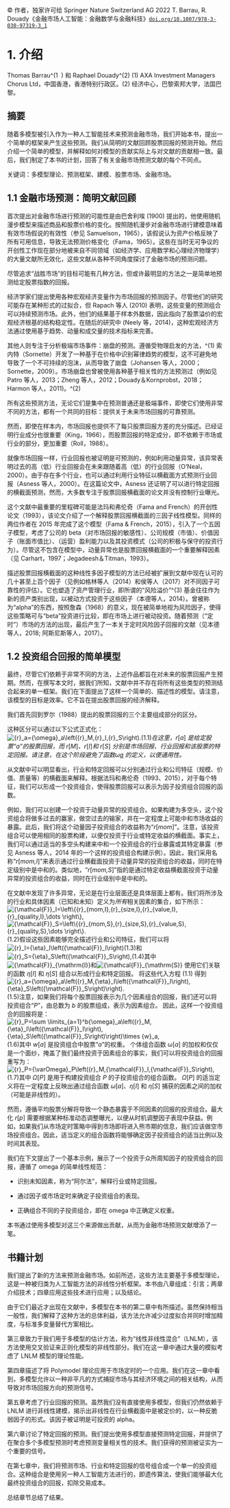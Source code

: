 © 作者，独家许可给 Springer Nature Switzerland AG 2022 T. Barrau, R. Douady《金融市场人工智能：金融数学与金融科技》[`doi.org/10.1007/978-3-030-97319-3_1`](https://doi.org/10.1007/978-3-030-97319-3_1)

# 1. 介绍

Thomas Barrau^(1  ) 和 Raphael Douady^(2) (1) AXA Investment Managers Chorus Ltd，中国香港，香港特别行政区。(2) 经济中心，巴黎索邦大学，法国巴黎。

## 摘要

随着多模型被引入作为一种人工智能技术来预测金融市场，我们开始本书，提出一个简单的框架来产生这些预测。我们从简明的文献回顾股票回报的预测开始。然后介绍一个简单的模型，并解释如何对模型的贡献实际上与对文献的贡献相一致。最后，我们制定了本书的计划，回答了有关金融市场预测文献的每个不同点。

关键词：多模型理论、预测框架、建模、股票市场、金融市场。

## 1.1 金融市场预测：简明文献回顾

首次提出对金融市场进行预测的可能性是由巴舍利埃 (1900) 提出的，他使用随机漫步模型来描述商品和股票价格的变化。按照随机漫步对金融市场进行建模意味着有效市场假说的有效性（参见 Samuelson，1965），该假说认为资产价格反映了所有可用信息，导致无法预测价格变化（Fama，1965）。这些在当时无可争议的开创性工作现在部分地被来自不同领域（如经济学、应用数学和心理经济物理学）的大量文献所无效化，这些文献从各种不同角度探讨了金融市场的预测问题。

尽管追求“战胜市场”的目标可能有几种方法，但或许最明显的方法之一是简单地预测给定股票指数的回报。

经济学家们提出使用各种宏观经济变量作为市场回报的预测因子。尽管他们的研究可能存在某种形式的过拟合，但 Rapach 等人 (2010) 表明，这些变量的预测组合可以持续预测市场。此外，他们的结果基于样本外数据，因此指向了股票溢价的宏观经济根基的结构稳定性。在随后的研究中 (Neely 等，2014)，这种宏观经济方法通过使用基于趋势、动量和成交量的技术指标来完善。

其他人则专注于分析极端市场事件：崩盘的预测。遵循受物理启发的方法，^(1) 索内特（Sornette）开发了一种基于在价格中识别幂律趋势的模型，这不可避免地导致了一个不可持续的泡沫，从而导致了崩盘（Johansen 等人，2000；Sornette，2009）。市场崩盘也曾被使用各种基于相关性的方法预测过（例如见 Patro 等人，2013；Zheng 等人，2012；Douady＆Kornprobst，2018；Harmon 等人，2011)。^(2)

所有这些预测方法，无论它们是集中在预测普通还是极端事件，即使它们使用非常不同的方法，都有一个共同的目标：提供关于未来市场回报的可靠预测。

然而，即使在样本内，市场回报也提供不了每只股票回报方差的充分描述。已经证明行业成分也很重要（King，1966），而股票回报的特定成分，即不依赖于市场或行业的部分，更加重要（Roll，1988）。

就像市场回报一样，行业回报也被证明是可预测的，例如利用动量异常，该异常表明过去的高（低）行业回报会在未来跟随着高（低）的行业回报（O’Neal，2000）。由于存在多个行业，也可以通过利用行业特征以横截面方式预测行业回报（Asness 等人，2000）。在这篇论文中，Asness 还证明了可以进行特定回报的横截面预测，然而，大多数专注于股票回报横截面的论文并没有控制行业曝光。

这个文献中最重要的里程碑可能是法玛和弗伦奇（Fama and French）的开创性论文（1993），该论文介绍了一个解释股票回报横截面的三因子线性模型。同样的两位作者在 2015 年完成了这个模型（Fama & French，2015），引入了一个五因子模型，考虑了公司的 beta（对市场回报的敏感性）、公司规模（市值）、价值因子（账面市值比）、（运营）盈利能力以及其投资模式（公司的积极与保守的投资行为）。尽管这不包含在模型中，动量异常也是股票回报横截面的一个重要解释因素（见 Carhart，1997；Jegadeesh＆Titman，1993）。

描述股票回报横截面的这种线性多因子模型的方法已经被扩展到文献中现在认可的几十甚至上百个因子（见例如格林等人（2014）和侯等人（2017）对不同因子可靠性的评估）。它也塑造了资产管理行业，即所谓的“风险溢价”^(3) 基金往往作为新的资产类别出现，以被动方式投资于这些因子（本德等人，2014）。曾被称为“alpha”的东西，按照詹森（1968）的意义，现在被简单地视为风险因子，使得这些策略可与“beta”投资进行比较，即在市场上进行被动投资。随着预测（“定时”）市场的方法的出现，最后产生了一本关于定时风险因子回报的文献（见本德等人，2018; 阿斯尼斯等人，2017）。

## 1.2 投资组合回报的简单模型

最终，尽管它们依赖于非常不同的方法，上述作品都旨在对未来的股票回报产生预期。然而，在撰写本文时，据我们所知，文献中并不存在将所有这些类型的预测结合起来的单一框架。我们在下面提出了这样一个简单的、描述性的模型。请注意，该模型的目标是效率。它不旨在提出股票回报的经济解释。

我们首先回到罗尔（1988）提出的股票回报的三个主要组成部分的区分。

这种区分可以通过以下公式正式化：![$$ {r}_a={\omega}_a\left({r}_M,{r}_I,{r}_S\right). $$](img/519851_1_En_1_Chapter_TeX_Equ1.png)(1.1)*在这里，r*[*a*] *是给定股票“a”的股票回报，而 r*[*M*]*、r*[*I*]*和 r*[*S*] *分别是市场回报、行业回报和该股票的特定回报。请注意，在这个阶段避免了函数ω*[*a*]() *的定义，以便通用性。*

从文献中可以明显看出，行业和特定回报可以分别通过行业和公司特征（规模、价值、质量等）的横截面来解释。根据法玛和弗伦奇（1993、2015），对于每个特征，我们可以形成一个投资组合，使得股票回报可以表示为因子投资组合回报的函数。

例如，我们可以创建一个投资于动量异常的投资组合。如果构建为多空头，这个投资组合将做多过去的赢家，做空过去的输家，并在一定程度上可能中和市场收益的暴露。此后，我们将这个动量因子投资组合的收益称为“*r*[*mom*]”。注意，该投资组合可以使用相同的股票构建，以便仅投资于行业或特定收益的横截面。事实上，我们可以通过适当的多空头构建来中和一个投资组合的行业暴露或其特定暴露（参见 Asness 等人，2014 年的一个这样的投资组合构建示例）。因此，我们采用名称“*r*[*mom,I*]”来表示通过行业横截面投资于动量异常的投资组合的收益，同时在特定级别中是中和的。类似地，“*r*[*mom,S*]”指的是通过特定收益横截面投资于动量异常的投资组合的收益，同时在行业级别中是中和的。

在文献中发现了许多异常，无论是在行业层面还是具体层面上都有。我们将所涉及的行业和具体因素（已知和未知）定义为*所有*相关因素的集合，如下所示：![$$ {\mathcal{F}}_I=\left\{{r}_{mom,I},{r}_{size,I},{r}_{value,I},{r}_{quality,I},\dots \right\}, $$](img/519851_1_En_1_Chapter_TeX_Equa.png)![$$ {\mathcal{F}}_S=\left\{{r}_{mom,S},{r}_{size,S},{r}_{value,S},{r}_{quality,S},\dots \right\}. $$](img/519851_1_En_1_Chapter_TeX_Equ2.png)(1.2)假设这些因素能够完全描述行业和公司特征，我们可以将![$$ {r}_I={\eta}_I\left({\mathcal{F}}_I\right) $$](img/519851_1_En_1_Chapter_TeX_Equ3.png)(1.3)和![$$ {r}_S={\eta}_S\left({\mathcal{F}}_S\right), $$](img/519851_1_En_1_Chapter_TeX_Equ4.png)(1.4)其中![$$ {\mathcal{F}}_{\mathrm{I}} $$](img/519851_1_En_1_Chapter_TeX_IEq1.png)和![$$ {\mathcal{F}}_{\mathrm{S}} $$](img/519851_1_En_1_Chapter_TeX_IEq2.png) 使用它们关联的函数 *η*[*I*] 和 *η*[*S*] 组合以形成行业和特定回报。 将这些代入方程 (1.1) 得到![$$ {r}_a={\omega}_a\left({r}_M,{\eta}_I\left({\mathcal{F}}_I\right),{\eta}_S\left({\mathcal{F}}_S\right)\right). $$](img/519851_1_En_1_Chapter_TeX_Equ5.png)(1.5)注意，如果我们将每个股票回报表示为几个因素组合的回报，我们还可以将投资组合“*P*”，由总数为 *b* 的股票组成，表示为因素组合。 因此，这样一个投资组合的回报将是：![$$ {r}_P=\sum \limits_{a=1}^b{\omega}_a\left({r}_M,{\eta}_I\left({\mathcal{F}}_I\right),{\eta}_S\left({\mathcal{F}}_S\right)\right)\times {w}_a, $$](img/519851_1_En_1_Chapter_TeX_Equ6.png)(1.6)其中 *w*[*a*] 是投资组合中股票“*a*”的权重。 个体组合函数 ω[*a*] 的加权和仅仅是一个面纱，掩盖了我们最终投资于因素组合的事实，我们可以将投资组合的回报重写为：![$$ {r}_P={\varOmega}_P\left({r}_M,{\mathcal{F}}_I,{\mathcal{F}}_S\right), $$](img/519851_1_En_1_Chapter_TeX_Equ7.png)(1.7)其中 *Ω*[*P*] 是用于构建投资组合 *P* 的子投资组合的组合函数。 *Ω*[*P*] 的适当定义将在一定程度上反映出通过组合函数 *ω*[*a*]、*η*[*I*] 和 *η*[*S*] 捕获的因素之间的加权（可能是非线性的）。

然而，遵循平均股票分解将导致一个静态暴露于不同因素的回报的投资组合。最大化 *r*[*p*] 需要根据某种标准动态调整曝光，以便从时机调整因子表现中获益。例如，如果我们从市场定时策略中得到市场即将进入熊市期的信息，我们应该做空市场投资组合。因此，适当定义的组合函数将能够确定因子投资组合的适当比例以及时间其表现。

我们在下文提出了一个基本示例，展示了一个投资于众所周知因子的投资组合的回报，遵循了 omega 的简单线性规范：

+   识别未知因素，称为“阿尔法”，解释行业或特定回报。

+   通过因子或市场定时来确定子投资组合的表现。

+   正确组合不同的子投资组合，即在 omega 中正确定义权重。

本书通过使用多模型对这三个来源做出贡献，从而为金融市场预测文献增添了一笔。

## 书籍计划

我们提出了新的方法来预测金融市场。如前所述，这些方法主要基于多模型理论，这是一种被归类为人工智能方法的非线性分析框架。本书由八章组成：引言；两章介绍技术；四章应用这些技术进行应用；以及结论。

由于它们最近才出现在文献中，多模型在本书的第二章中有所描述。虽然保持相当一般性，我们解释了这种方法的总体利益，该方法允许减少过度拟合并同时增加精度，与标准多变量替代方案相比。

第三章致力于我们用于多模型的估计方法，称为“线性非线性混合”（LNLM），该方法使用交叉验证来正则化模型的非线性部分。我们在这一章中通过大量的模拟考虑了 LNLM 模型的理论性能。

第四章描述了将 Polymodel 理论应用于市场定时的一个应用。我们在这一章中看到，多模型允许以一种非平凡的方式捕捉市场与其经济环境之间的相关结构，从而导致对市场回报方向的预测信号。

第五章考虑了行业回报的预测。虽然我们没有直接使用多模型，但我们仍然依赖于 LNLM 进行非线性建模，揭示出非线性在行业横截面中是被定价的，以一种反脆弱因子的形式。该因子被证明是可投资的 alpha。

第六章讨论了特定回报的预测。我们提出使用多模型直接预测特定回报，并提供了在聚合多个多模型预测时考虑预测变量相关性的技术。我们获得的预测被证实为一个重要的信号。

在第七章中，我们将预测市场、行业和特定回报的信号组合成一个单一的投资组合。这种组合是使用另一种人工智能方法进行的，即遗传算法，使我们能够最大化最终投资组合的回报，扣除交易成本。

总结章节总结了结果。
